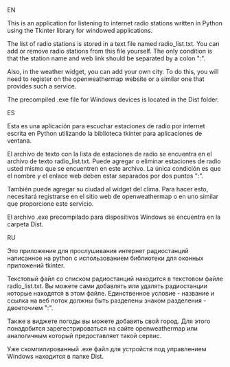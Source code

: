 EN

This is an application for listening to internet radio stations written in Python
using the Tkinter library for windowed applications.

The list of radio stations is stored in a text file named radio_list.txt.
You can add or remove radio stations from this file yourself.
The only condition is that the station name and web link should be separated by
a colon ":".

Also, in the weather widget, you can add your own city. To do this, you will need to
register on the openweathermap website or a similar one that provides
such a service.

The precompiled .exe file for Windows devices is located in the Dist folder.

ES

Esta es una aplicación para escuchar estaciones de radio por internet escrita en
 Python utilizando la biblioteca tkinter para aplicaciones de ventana.

El archivo de texto con la lista de estaciones de radio se encuentra en el archivo
 de texto radio_list.txt. Puede agregar o eliminar estaciones de radio usted mismo
  que se encuentren en este archivo. La única condición es que el nombre y el enlace
  web deben estar separados por dos puntos ":".

También puede agregar su ciudad al widget del clima. Para hacer esto, necesitará
registrarse en el sitio web de openweathermap o en uno similar que proporcione
este servicio.

El archivo .exe precompilado para dispositivos Windows se encuentra en la
carpeta Dist.

RU

Это приложение для прослушивания интернет радиостанций написанное на python с
использованием библиотеки для оконных приложений tkinter.

Текстовый файл со списком радиостанций находится в текстовом файле radio_list.txt.
Вы можете сами добавлять или удалять радиостанции которые находятся в этом файле.
Единственное условие - название и ссылка на веб поток должны быть разделены знаком
разделения - двоеточием ":".

Также в виджете погоды вы можете добавить свой город. Для этого понадобится
зарегестрироваться на сайте openweathermap или аналогичным который предоставляет
такой сервис.

Уже скомпилированный .exe файл для устройств под управлением Windows находится в
папке Dist.
